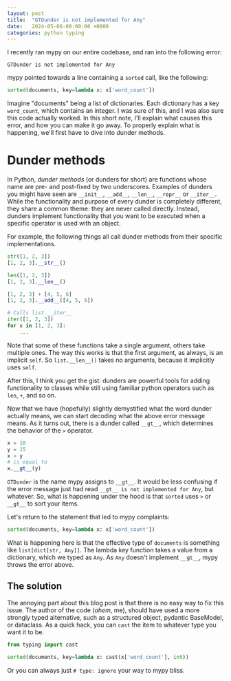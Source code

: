 ```yaml
---
layout: post
title:  "GTDunder is not implemented for Any"
date:   2024-05-06-00:00:00 +0000
categories: python typing
---
```


I recently ran mypy on our entire codebase, and ran into the following error:

```
GTDunder is not implemented for Any
```

mypy pointed towards a line containing a `sorted` call, like the following:


```python
sorted(documents, key=lambda x: x['word_count'])
```

Imagine "documents" being a list of dictionaries. Each dictionary has a key `word_count`, which contains an integer. I was sure of this, and I was also sure this code actually worked.
In this short note, I'll explain what causes this error, and how you can make it go away. To properly explain what is happening, we'll first have to dive into dunder methods.

# Dunder methods

In Python, _dunder methods_ (or dunders for short) are functions whose name are pre- and post-fixed by two underscores. Examples of dunders you might have seen are `__init__`, `__add__`, `__len__`, `__repr__` or `__iter__`. While the functionality and purpose of every dunder is completely different, they share a common theme: they are never called directly. Instead, dunders implement functionality that you want to be executed when a specific operator is used with an object.

For example, the following things all call dunder methods from their specific implementations. 

```python
str([1, 2, 3])
[1, 2, 3].__str__()

len([1, 2, 3])
[1, 2, 3].__len__()

[1, 2, 3] + [4, 5, 6]
[1, 2, 3].__add__([4, 5, 6])

# Calls list.__iter__
iter([1, 2, 3])
for x in [1, 2, 3]:
    ...

```

Note that some of these functions take a single argument, others take multiple ones. The way this works is that the first argument, as always, is an implicit `self`. So `list.__len__()` takes no arguments, because it implicitly uses `self`.

After this, I think you get the gist: dunders are powerful tools for adding functionality to classes while still using familiar python operators such as `len`, `+`, and so on.

Now that we have (hopefully) slightly demystified what the word dunder actually means, we can start decoding what the above error message means. As it turns out, there is a dunder called `__gt__`, which determines the behavior of the `>` operator.

```python
x = 10
y = 15
x > y
# is equal to
x.__gt__(y)

```

`GTDunder` is the name mypy assigns to `__gt__`. It would be less confusing if the error message just had read `__gt__ is not implemented for Any`, but whatever. So, what is happening under the hood is that `sorted` uses `>` or `__gt__` to sort your items. 

Let's return to the statement that led to mypy complaints:

```python
sorted(documents, key=lambda x: x['word_count'])
```

What is happening here is that the effective type of `documents` is something like `list[dict[str, Any]]`. The lambda key function takes a value from a dictionary, which we typed as `Any`. As `Any` doesn't implement `__gt__`, mypy throws the error above. 

## The solution 

The annoying part about this blog post is that there is no easy way to fix this issue. The author of the code (*ahem*, me), should have used a more strongly typed alternative, such as a structured object, pydantic BaseModel, or dataclass. As a quick hack, you can `cast` the item to whatever type you want it to be.

```python
from typing import cast

sorted(documents, key=lambda x: cast(x['word_count'], int))
```

Or you can always just `# type: ignore` your way to mypy bliss.
